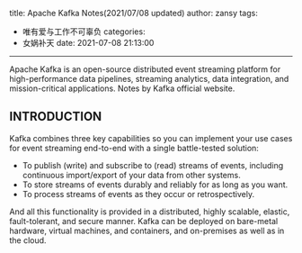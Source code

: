 title: Apache Kafka Notes(2021/07/08 updated)
author: zansy
tags:
  - 唯有爱与工作不可辜负
categories:
  - 女娲补天
date: 2021-07-08 21:13:00
---
Apache Kafka is an open-source distributed event streaming platform for high-performance data pipelines, streaming analytics, data integration, and mission-critical applications. Notes by Kafka official website.
<!--more-->
## INTRODUCTION
Kafka combines three key capabilities so you can implement your use cases for event streaming end-to-end with a single battle-tested solution:

- To publish (write) and subscribe to (read) streams of events, including continuous import/export of your data from other systems.
- To store streams of events durably and reliably for as long as you want.
- To process streams of events as they occur or retrospectively.

And all this functionality is provided in a distributed, highly scalable, elastic, fault-tolerant, and secure manner. Kafka can be deployed on bare-metal hardware, virtual machines, and containers, and on-premises as well as in the cloud.